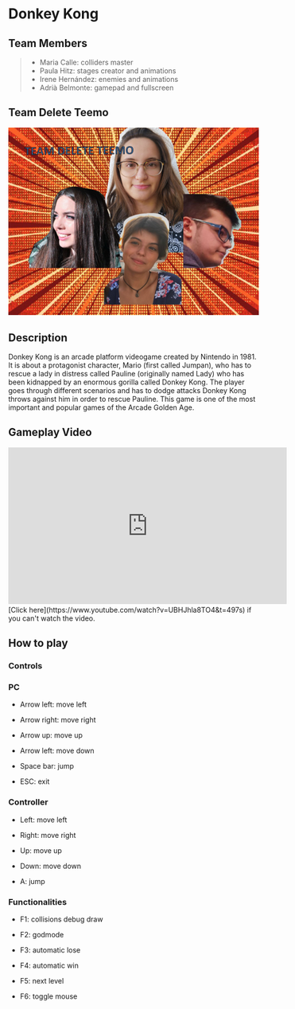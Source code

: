 # Donkey Kong 


## Team Members

> * Maria Calle: colliders master
> * Paula Hitz: stages creator and animations
> * Irene Hernández: enemies and animations
> * Adrià Belmonte: gamepad and fullscreen

## Team Delete Teemo
![Team Photo](https://raw.githubusercontent.com/paulahitz8/DonkeyKong/master/Wiki/Images%20used/TeamPhoto.jpg)


## Description
Donkey Kong is an arcade platform videogame created by Nintendo in 1981. It is about a protagonist character, Mario (first called Jumpan), who has to rescue a lady in distress called Pauline (originally named Lady) who has been kidnapped by an enormous gorilla called Donkey Kong. The player goes through different scenarios and has to dodge attacks Donkey Kong throws against him in order to rescue Pauline. This game is one of the most important and popular games of the Arcade Golden Age.


## Gameplay Video
<iframe width="560" height="315" src="https://www.youtube.com/embed/UBHJhla8TO4" frameborder="0" allow="accelerometer; autoplay; encrypted-media; gyroscope; picture-in-picture" allowfullscreen></iframe>
[Click here](https://www.youtube.com/watch?v=UBHJhla8TO4&t=497s) if you can't watch the video.


## How to play
### Controls 

### PC

- Arrow left: move left

- Arrow right: move right

- Arrow up: move up

- Arrow left: move down

- Space bar: jump 

- ESC: exit


### Controller

- Left: move left

- Right: move right

- Up: move up

- Down: move down

- A: jump


### Functionalities

- F1: collisions debug draw

- F2: godmode 

- F3: automatic lose

- F4: automatic win

- F5: next level

- F6: toggle mouse


